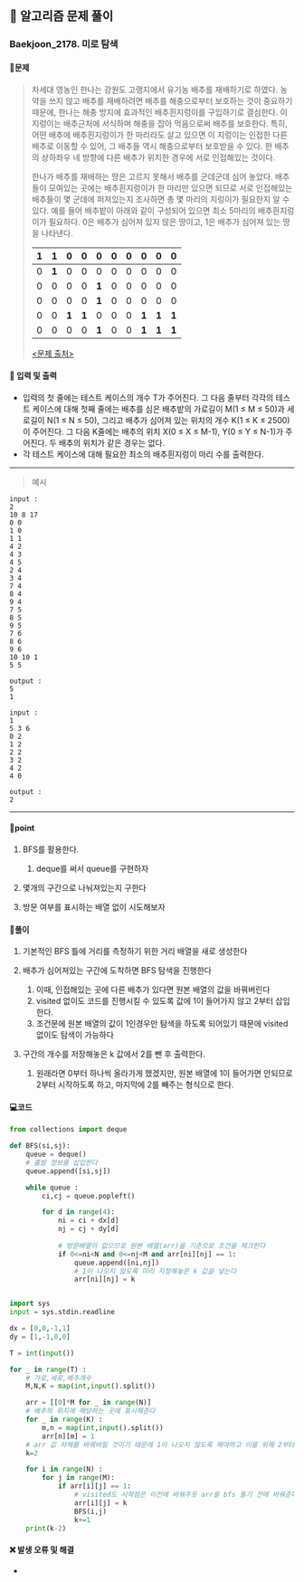 ## 🐌 알고리즘 문제 풀이

### Baekjoon_2178. 미로 탐색

#### 📒문제

> 차세대 영농인 한나는 강원도 고랭지에서 유기농 배추를 재배하기로 하였다. 농약을 쓰지 않고 배추를 재배하려면 배추를 해충으로부터 보호하는 것이 중요하기 때문에, 한나는 해충 방지에 효과적인 배추흰지렁이를 구입하기로 결심한다. 이 지렁이는 배추근처에 서식하며 해충을 잡아 먹음으로써 배추를 보호한다. 특히, 어떤 배추에 배추흰지렁이가 한 마리라도 살고 있으면 이 지렁이는 인접한 다른 배추로 이동할 수 있어, 그 배추들 역시 해충으로부터 보호받을 수 있다. 한 배추의 상하좌우 네 방향에 다른 배추가 위치한 경우에 서로 인접해있는 것이다.
>
> 한나가 배추를 재배하는 땅은 고르지 못해서 배추를 군데군데 심어 놓았다. 배추들이 모여있는 곳에는 배추흰지렁이가 한 마리만 있으면 되므로 서로 인접해있는 배추들이 몇 군데에 퍼져있는지 조사하면 총 몇 마리의 지렁이가 필요한지 알 수 있다. 예를 들어 배추밭이 아래와 같이 구성되어 있으면 최소 5마리의 배추흰지렁이가 필요하다. 0은 배추가 심어져 있지 않은 땅이고, 1은 배추가 심어져 있는 땅을 나타낸다.
>
> | **1** | **1** | 0     | 0     | 0     | 0    | 0    | 0     | 0     | 0     |
> | ----- | ----- | ----- | ----- | ----- | ---- | ---- | ----- | ----- | ----- |
> | 0     | **1** | 0     | 0     | 0     | 0    | 0    | 0     | 0     | 0     |
> | 0     | 0     | 0     | 0     | **1** | 0    | 0    | 0     | 0     | 0     |
> | 0     | 0     | 0     | 0     | **1** | 0    | 0    | 0     | 0     | 0     |
> | 0     | 0     | **1** | **1** | 0     | 0    | 0    | **1** | **1** | **1** |
> | 0     | 0     | 0     | 0     | **1** | 0    | 0    | **1** | **1** | **1** |
>
> [<문제 출처>](https://www.acmicpc.net/problem/1012)

#### :pushpin: 입력 및 출력

- 입력의 첫 줄에는 테스트 케이스의 개수 T가 주어진다. 그 다음 줄부터 각각의 테스트 케이스에 대해 첫째 줄에는 배추를 심은 배추밭의 가로길이 M(1 ≤ M ≤ 50)과 세로길이 N(1 ≤ N ≤ 50), 그리고 배추가 심어져 있는 위치의 개수 K(1 ≤ K ≤ 2500)이 주어진다. 그 다음 K줄에는 배추의 위치 X(0 ≤ X ≤ M-1), Y(0 ≤ Y ≤ N-1)가 주어진다. 두 배추의 위치가 같은 경우는 없다.
- 각 테스트 케이스에 대해 필요한 최소의 배추흰지렁이 마리 수를 출력한다.


---

> 예시

```
input :
2
10 8 17
0 0
1 0
1 1
4 2
4 3
4 5
2 4
3 4
7 4
8 4
9 4
7 5
8 5
9 5
7 6
8 6
9 6
10 10 1
5 5

output :
5
1

input :
1
5 3 6
0 2
1 2
2 2
3 2
4 2
4 0

output :
2
```

----




#### 🚀point

1. BFS를 활용한다.
   1. deque를 써서 queue를 구현하자

1. 몇개의 구간으로 나눠져있는지 구한다
1. 방문 여부를 표시하는 배열 없이 시도해보자




#### 🔎풀이

1.  기본적인 BFS 틀에 거리를 측정하기 위한 거리 배열을 새로 생성한다
1.  배추가 심어져있는 구간에 도착하면 BFS 탐색을 진행한다
    1.  이때, 인접해있는 곳에 다른 배추가 있다면 원본 배열의 값을 바꿔버린다
    1.  visited 없이도 코드를 진행시킬 수 있도록 값에 1이 들어가지 않고 2부터 삽입한다.
    1.  조건문에 원본 배열의 값이 1인경우만 탐색을 하도록 되어있기 때문에 visited 없이도 탐색이 가능하다

1.  구간의 개수를 저장해놓은 k 값에서 2를 뺀 후 출력한다.
    1.  원래라면 0부터 하나씩 올라가게 했겠지만, 원본 배열에 1이 들어가면 안되므로 2부터 시작하도록 하고, 마지막에 2를 빼주는 형식으로 한다.



#### 💻코드

```python
from collections import deque

def BFS(si,sj):
    queue = deque()
    # 출발 정보를 삽입한다
    queue.append([si,sj])

    while queue :
        ci,cj = queue.popleft()

        for d in range(4):
            ni = ci + dx[d]
            nj = cj + dy[d]
			
            # 방문배열이 없으므로 원본 배열(arr)을 기준으로 조건을 체크한다
            if 0<=ni<N and 0<=nj<M and arr[ni][nj] == 1:
                queue.append([ni,nj])
                # 1이 나오지 않도록 미리 지정해놓은 k 값을 넣는다
                arr[ni][nj] = k


import sys
input = sys.stdin.readline

dx = [0,0,-1,1]
dy = [1,-1,0,0]

T = int(input())

for _ in range(T) :
    # 가로,세로,배추개수
    M,N,K = map(int,input().split())

    arr = [[0]*M for _ in range(N)]
	# 배추의 위치에 해당하는 곳에 표시해준다
    for _ in range(K) :
        m,n = map(int,input().split())
        arr[n][m] = 1
    # arr 값 자체를 바꿔버릴 것이기 때문에 1이 나오지 않도록 해야하고 이를 위해 2부터 시작한다    
    k=2

    for i in range(N) :
        for j in range(M):
            if arr[i][j] == 1:
                # visited도 시작점은 이전에 바꿔주듯 arr을 bfs 돌기 전에 바꿔준다
                arr[i][j] = k
                BFS(i,j)
                k+=1
    print(k-2)
```



#### ❌ 발생 오류 및 해결

- 
